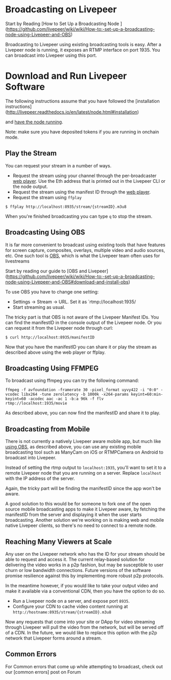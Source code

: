 # Broadcasting on Livepeer

Start by Reading [How to Set Up a Broadcasting Node ] (https://github.com/livepeer/wiki/wiki/How-to:-set-up-a-broadcasting-node-using-Livepeer-and-OBS)

Broadcasting to Livepeer using existing broadcasting tools is
easy. After a Livepeer node is running, it exposes an RTMP interface
on port 1935. You can broadcast into Livepeer using this port.

# Download and Run Livepeer Software 
The following instructions assume that you have followed the
[installation instructions] (http://livepeer.readthedocs.io/en/latest/node.html#installation)

and [have the node running](node.html).

Note: make sure you have deposited tokens if you are running in onchain mode.

## Play the Stream

You can request your stream in a number of ways.

* Request the stream using your channel through the per-broadcaster [web player](http://media.livepeer.org). Use the Eth address that is printed out in the Livepeer CLI or the node output. 
* Request the stream using the manifest ID through the [web player](http://media.livepeer.org/player.html).
* Request the stream using `ffplay`

```
$ ffplay http://localhost:8935/stream/{streamID}.m3u8
```

When you're finished broadcasting you can type `q` to stop the stream.

## Broadcasting Using OBS

It is far more convenient to broadcast using existing tools that have
features for screen capture, composites, overlays, multiple video and
audio sources, etc. One such tool is
[OBS](https://obsproject.com/), which is what the Livepeer team often uses for livestreams

Start by reading our guide to [OBS and Livepeer] (https://github.com/livepeer/wiki/wiki/How-to:-set-up-a-broadcasting-node-using-Livepeer-and-OBS#download-and-install-obs)

To use OBS you have to change one
setting:

* Settings -> Stream -> URL. Set it as `rtmp://localhost:1935/
* Start streaming as usual.

The tricky part is that OBS is not aware of the Livepeer Manifest
IDs. You can find the manifestID in the console output of the Livepeer
node. Or you can request it from the Livepeer node through curl:

```
$ curl http://localhost:8935/manifestID
```

Now that you have the manifestID you can share it or play the stream as
described above using the web player or ffplay.


## Broadcasting Using FFMPEG

To broadcast using ffmpeg you can try the following command:

```
ffmpeg -f avfoundation -framerate 30 -pixel_format uyvy422 -i "0:0" -vcodec libx264 -tune zerolatency -b 1000k -x264-params keyint=60:min-keyint=60 -acodec aac -ac 1 -b:a 96k -f flv rtmp://localhost:1935/movie
```

As described above, you can now find the manifestID and share it to play.

## Broadcasting from Mobile

There is not currently a natively Livepeer aware mobile app, but much
like [using OBS](#broadcasting-using-obs), as described above, you can
use any existing mobile broadcasting tool such as ManyCam on iOS or
RTMPCamera on Android to broadcast into Livepeer.

Instead of setting the rtmp output to `localhost:1935`, you'll want to
set it to a remote Livepeer node that you are running on a
server. Replace `localhost` with the IP address of the server.

Again, the tricky part will be finding the manifestID since the app
won't be aware.

A good solution to this would be for someone to fork one of the open
source mobile broadcasting apps to make it Livepeer aware, by fetching
the manifestID from the server and displaying it when the user starts
broadcasting. Another solution we're working on is making web and
mobile native Livepeer clients, so there's no need to connect to a
remote node.

## Reaching Many Viewers at Scale

Any user on the Livepeer network who has the ID for your stream should
be able to request and access it. The current relay-based solution for
delivering the video works in a p2p fashion, but may be susceptible to
user churn or low bandwidth connections. Future versions of the
software promise resilience against this by implementing more robust
p2p protocols.

In the meantime however, if you would like to take your output video
and make it available via a conventional CDN, then you have the option
to do so.

* Run a Livepeer node on a server, and expose port `8935`.
* Configure your CDN to cache video content running at
`http://hostname:8935/stream/{streamID}.m3u8`

Now any requests that come into your site or DApp for video streaming
through Livepeer will pull the video from the network, but will be
served off of a CDN. In the future, we would like to replace this
option with the p2p network that Livepeer forms around a stream.

## Common Errors

For Common errors that come up while attempting to broadcast, check out our [common errors] post on Forum 

